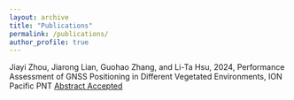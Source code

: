 ```yaml
---
layout: archive
title: "Publications"
permalink: /publications/
author_profile: true
---
```

Jiayi Zhou, Jiarong Lian, Guohao Zhang, and Li-Ta Hsu, 2024, Performance Assessment of GNSS Positioning in Different Vegetated Environments, ION Pacific PNT [Abstract Accepted](https://www.ion.org/pnt/abstracts.cfm?paperID=13100)
